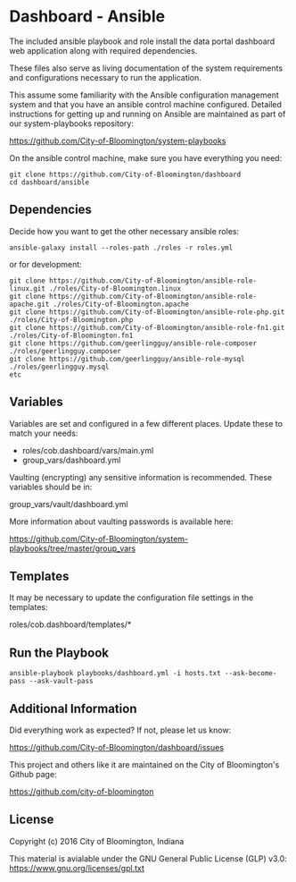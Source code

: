 Dashboard - Ansible
======================

The included ansible playbook and role install the data portal dashboard web application along with required dependencies.

These files also serve as living documentation of the system requirements and configurations necessary to run the application.

This assume some familiarity with the Ansible configuration management system and that you have an ansible control machine configured. Detailed instructions for getting up and running on Ansible are maintained as part of our system-playbooks repository:

https://github.com/City-of-Bloomington/system-playbooks

On the ansible control machine, make sure you have everything you need:

    git clone https://github.com/City-of-Bloomington/dashboard
    cd dashboard/ansible

Dependencies
-------------

Decide how you want to get the other necessary ansible roles:

    ansible-galaxy install --roles-path ./roles -r roles.yml

or for development:

```
git clone https://github.com/City-of-Bloomington/ansible-role-linux.git ./roles/City-of-Bloomington.linux
git clone https://github.com/City-of-Bloomington/ansible-role-apache.git ./roles/City-of-Bloomington.apache
git clone https://github.com/City-of-Bloomington/ansible-role-php.git ./roles/City-of-Bloomington.php
git clone https://github.com/City-of-Bloomington/ansible-role-fn1.git ./roles/City-of-Bloomington.fn1
git clone https://github.com/geerlingguy/ansible-role-composer ./roles/geerlingguy.composer
git clone https://github.com/geerlingguy/ansible-role-mysql ./roles/geerlingguy.mysql
etc
```

Variables
--------------

Variables are set and configured in a few different places. Update these to match your needs:

  -  roles/cob.dashboard/vars/main.yml
  -  group_vars/dashboard.yml

Vaulting (encrypting) any sensitive information is recommended. These variables should be in:

group_vars/vault/dashboard.yml

More information about vaulting passwords is available here:

https://github.com/City-of-Bloomington/system-playbooks/tree/master/group_vars


Templates
--------------

It may be necessary to update the configuration file settings in the templates:

roles/cob.dashboard/templates/*

Run the Playbook
-----------------

    ansible-playbook playbooks/dashboard.yml -i hosts.txt --ask-become-pass --ask-vault-pass

Additional Information
-------------------------
Did everything work as expected? If not, please let us know:

https://github.com/City-of-Bloomington/dashboard/issues

This project and others like it are maintained on the City of Bloomington's Github page:

https://github.com/city-of-bloomington

License
-------

Copyright (c) 2016 City of Bloomington, Indiana

This material is avialable under the GNU General Public License (GLP) v3.0:
https://www.gnu.org/licenses/gpl.txt


